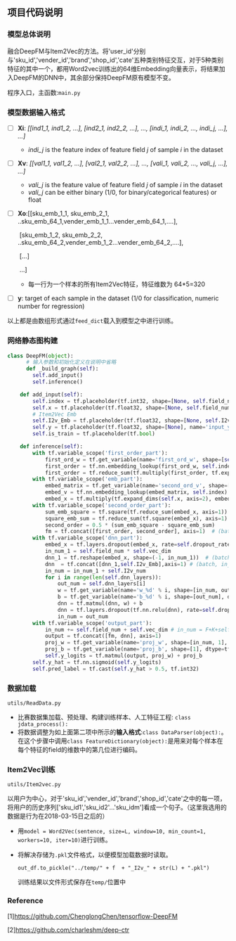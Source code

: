 ## 项目代码说明

### 模型总体说明

融合DeepFM与Item2Vec的方法。将'user_id'分别与'sku_id','vender_id','brand','shop_id','cate'五种类别特征交互，对于5种类别特征的其中一个，都用Word2vec训练出的64维Embedding向量表示，将结果加入DeepFM的DNN中，其余部分保持DeepFM原有模型不变。

程序入口，主函数:```main.py```

### 模型数据输入格式

- [ ] **Xi**: *[[ind1_1, ind1_2, ...], [ind2_1, ind2_2, ...], ..., [indi_1, indi_2, ..., indi_j, ...], ...]*
    
    - *indi_j* is the feature index of feature field *j* of sample *i* in the dataset
    
- [ ] **Xv**: *[[val1_1, val1_2, ...], [val2_1, val2_2, ...], ..., [vali_1, vali_2, ..., vali_j, ...], ...]*
    - *vali_j* is the feature value of feature field *j* of sample *i* in the dataset
    - *vali_j* can be either binary (1/0, for binary/categorical features) or float 

- [ ] **Xo**:[[sku_emb_1_1, sku_emb_2_1, ..sku_emb_64_1,vender_emb_1_1...vender_emb_64_1,....], 

  ​        [sku_emb_1_2, sku_emb_2_2, ..sku_emb_64_2,vender_emb_1_2...vender_emb_64_2,....],

  ​        [...]

  ​         ...]

  * 每一行为一个样本的所有Item2Vec特征，特征维数为 64*5=320

- [ ] **y**: target of each sample in the dataset (1/0 for classification, numeric number for regression)

以上都是由数组形式通过```feed_dict```载入到模型之中进行训练。

### 网络静态图构建

```python
class DeepFM(object):
	  # 输入参数和初始化定义在说明中省略
	  def _build_graph(self):
        self.add_input()
        self.inference()

    def add_input(self):
        self.index = tf.placeholder(tf.int32, shape=[None, self.field_num], name='feat_index')  # (batch, F)
        self.x = tf.placeholder(tf.float32, shape=[None, self.field_num], name='feat_value')  # (batch, F)
        # Item2Vec Emb
        self.I2v_Emb = tf.placeholder(tf.float32, shape=[None, self.I2v_num], name='I2v_Emb')  # (batch, I)
        self.y = tf.placeholder(tf.float32, shape=[None], name='input_y')
        self.is_train = tf.placeholder(tf.bool)

    def inference(self):
        with tf.variable_scope('first_order_part'):
            first_ord_w = tf.get_variable(name='first_ord_w', shape=[self.feat_num, 1], dtype=tf.float32)
            first_order = tf.nn.embedding_lookup(first_ord_w, self.index)  # (batch, F, 1)
            first_order = tf.reduce_sum(tf.multiply(first_order, tf.expand_dims(self.x, axis=2)), axis=2)  # (batch, F)
        with tf.variable_scope('emb_part'):
            embed_matrix = tf.get_variable(name='second_ord_v', shape=[self.feat_num, self.vec_dim], dtype=tf.float32)
            embed_v = tf.nn.embedding_lookup(embed_matrix, self.index)  # (batch, F, K)
            embed_x = tf.multiply(tf.expand_dims(self.x, axis=2), embed_v)  # (batch, F, K)
        with tf.variable_scope('second_order_part'):
            sum_emb_square = tf.square(tf.reduce_sum(embed_x, axis=1))  # (batch, K)
            square_emb_sum = tf.reduce_sum(tf.square(embed_x), axis=1)  # (batch, K)
            second_order = 0.5 * (sum_emb_square - square_emb_sum)
            fm = tf.concat([first_order, second_order], axis=1)  # (batch, F+K)
        with tf.variable_scope('dnn_part'):
            embed_x = tf.layers.dropout(embed_x, rate=self.dropout_rate, training=self.is_train)  # (batch, F, K)
            in_num_1 = self.field_num * self.vec_dim
            dnn_1 = tf.reshape(embed_x, shape=(-1, in_num_1))  # (batch, in_num1)
            dnn  = tf.concat([dnn_1,self.I2v_Emb],axis=1) # (batch, in_num) = (batch,F*K+I)
            in_num = in_num_1 + self.I2v_num
            for i in range(len(self.dnn_layers)):
                out_num = self.dnn_layers[i]
                w = tf.get_variable(name='w_%d' % i, shape=[in_num, out_num], dtype=tf.float32)
                b = tf.get_variable(name='b_%d' % i, shape=[out_num], dtype=tf.float32)
                dnn = tf.matmul(dnn, w) + b
                dnn = tf.layers.dropout(tf.nn.relu(dnn), rate=self.dropout_rate, training=self.is_train)
                in_num = out_num
        with tf.variable_scope('output_part'):
            in_num += self.field_num + self.vec_dim # in_num = F+K+self.dnn_layers[-1]
            output = tf.concat([fm, dnn], axis=1)
            proj_w = tf.get_variable(name='proj_w', shape=[in_num, 1], dtype=tf.float32)
            proj_b = tf.get_variable(name='proj_b', shape=[1], dtype=tf.float32)
            self.y_logits = tf.matmul(output, proj_w) + proj_b
        self.y_hat = tf.nn.sigmoid(self.y_logits)
        self.pred_label = tf.cast(self.y_hat > 0.5, tf.int32)
```

### 数据加载

```utils/ReadData.py```

* 比赛数据集加载、预处理、构建训练样本、人工特征工程: ```class jdata_process():```
* 将数据调整为如上面第二项中所示的**输入格式**:```class DataParser(object):```。在这个步骤中调用```class FeatureDictionary(object):```是用来对每个样本在每个特征的field的维数中的第几位进行编码。

### Item2Vec训练

```utils/Item2vec.py```

以用户为中心，对于'sku_id','vender_id','brand','shop_id','cate'之中的每一项，将用户的历史序列['sku_id1','sku_id2'...'sku_idm']看成一个句子。（这里我选用的数据是行为在2018-03-15日之后的）

* 用```model = Word2Vec(sentence, size=L, window=10, min_count=1, workers=10, iter=10)```进行训练。

* 将解决存储为```.pkl```文件格式，以便模型加载数据时读取。

  ```out_df.to_pickle("../temp/" + f  + "_I2v_" + str(L) + ".pkl")```

  训练结果以文件形式保存在```temp/```位置中

### Reference

[1]https://github.com/ChenglongChen/tensorflow-DeepFM

[2]https://github.com/charleshm/deep-ctr

